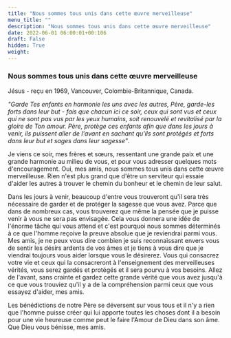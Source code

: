 ```yaml
---
title: "Nous sommes tous unis dans cette œuvre merveilleuse"
menu_title: ""
description: "Nous sommes tous unis dans cette œuvre merveilleuse"
date: 2022-06-01 06:00:01+00:106
draft: False
hidden: True
weight:
---
```

### Nous sommes tous unis dans cette œuvre merveilleuse

Jésus - reçu en 1969, Vancouver, Colombie-Britannique, Canada.

*"Garde Tes enfants en harmonie les uns avec les autres, Père, garde-les forts dans leur but - fais que chacun ici ce soir, ceux qui sont vus et ceux qui ne sont pas vus par les yeux humains, soit renouvelé et revitalisé par la gloire de Ton amour. Père, protège ces enfants afin que dans les jours à venir, ils puissent aller de l'avant en sachant qu'ils sont protégés et forts dans leur but et sages dans leur sagesse"*.

Je viens ce soir, mes frères et sœurs, ressentant une grande paix et une grande harmonie au milieu de vous, et pour vous adresser quelques mots d'encouragement. Oui, mes amis, nous sommes tous unis dans cette œuvre merveilleuse. Rien n'est plus grand que d'être un serviteur qui essaie d'aider les autres à trouver le chemin du bonheur et le chemin de leur salut.

Dans les jours à venir, beaucoup d'entre vous trouveront qu'il sera très nécessaire de garder et de protéger la sagesse que vous avez. Parce que dans de nombreux cas, vous trouverez que même la pensée que je puisse venir à vous ne sera pas envisagée. Cela vous donnera une idée de l'énorme tâche qui vous attend et c'est pourquoi nous sommes déterminés à ce que l'homme reçoive la preuve absolue que je reviendrai parmi vous. Mes amis, je ne peux vous dire combien je suis reconnaissant envers vous de sentir les désirs ardents de vos âmes et je tiens à vous dire que je viendrai toujours vous aider lorsque vous le désirerez. Vous qui consacrez votre vie et ceux qui la consacreront à l'enseignement des merveilleuses vérités, vous serez gardés et protégés et il sera pourvu à vos besoins. Allez de l'avant, sans crainte et gardez cette grande vérité que vous avez jusqu'à ce que vous trouviez qu'il y a de la compréhension parmi ceux que vous essayez d'aider, mes amis.

Les bénédictions de notre Père se déversent sur vous tous et il n'y a rien que l'homme puisse créer qui lui apporte toutes les choses dont il a besoin pour une vie heureuse comme peut le faire l'Amour de Dieu dans son âme. Que Dieu vous bénisse, mes amis.

